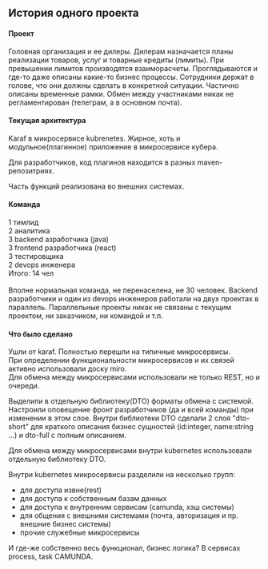 ## История одного проекта

#### Проект
Головная организация и ее дилеры. Дилерам назначается планы реализации товаров, услуг и товарные кредиты (лимиты). При превышении лимитов производятся взаиморасчеты. Проглядываются и где-то даже описаны какие-то бизнес процессы. Сотрудники держат в голове, что они должны сделать в конкретной ситуации. Частично описаны временные рамки. Обмен между участниками никак не регламентирован (телеграм, а в основном почта). 

#### Текущая архитектура
Karaf в микросервисе kubrenetes. Жирное, хоть и модульное(плагинное) приложение в микросервисе кубера.

Для разработчиков, код плагинов находится в разных maven-репозитриях.<br/>

Часть функций реализована во внешних системах. 

#### Команда
1 тимлид<br/>
2 аналитика<br/>
3 backend азработчика (java)<br/>
3 frontend разработчика (react)<br/>
3 тестировщика<br/>
2 devops инженера<br/> 
Итого: 14 чел<br/>
<br/>
Вполне нормальная команда, не перенаселена, не 30 человек. Backend разработчики и один из devops инженеров работали на двух проектах в параллель. Параллельные проекты никак не связаны с текущим проектом, ни заказчиком, ни командой и т.п.<br/>

#### Что было сделано
Ушли от karaf. Полностью перешли на типичные микросервисы.<br/>При определении функциональности микросервисов и их связей активно использовали доску miro.<br/> Для обмена между микросервисами использовали не только REST, но и очереди. 

Выделили в отдельную библиотеку(DTO) форматы обмена с системой. Настроили оповещение фронт разработчиков (да и всей команды) при изменении в этом слое. Внутри библиотеки DTO сделали 2 слоя "dto-short" для краткого описания бизнес сущностей (id:integer, name:string ...) и dto-full с полным описанием.

Для обмена между микросервисами внутри kubernetes  использовали отдельную библиотеку DTO.

Внутри kubernetes микросервисы разделили на несколько групп:
- для доступа извне(rest)
- для доступа к собственным базам данных 
- для доступа к внутренним сервисам (camunda, хэш системы)
- для общения с внешними системами (почта, авторизация и пр. внешние бизнес системы)
- прочие служебные микросервисы

И где-же собственно весь функционал, бизнес логика? В сервисах process, task CAMUNDA.
